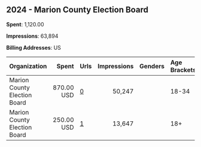 ## 2024 - Marion County Election Board 
**Spent**: 1,120.00

**Impressions**: 63,894

**Billing Addresses**: US

|Organization|Spent|Urls|Impressions|Genders|Age Brackets|Country Codes|
|:---|---:|:---|---:|:---|:---|:---|
|Marion County Election Board|870.00 USD|[0](https://www.snap.com/political-ads/asset/19022895ceec05e3cf5dd027a2f8ddcc61a01cae53e62ee48d13596cf17ae5cd?mediaType=jpeg)|50,247||18-34|united states|
|Marion County Election Board|250.00 USD|[1](https://www.snap.com/political-ads/asset/93051478d4cb5da0a95c99226930c45f9400dba91e1ace74a641051d616d7eb7?mediaType=mp4)|13,647||18+|united states|
